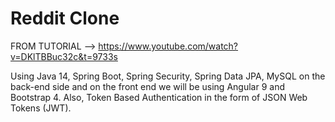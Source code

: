 # Reddit Clone

FROM TUTORIAL --> https://www.youtube.com/watch?v=DKlTBBuc32c&t=9733s

Using Java 14, Spring Boot, Spring Security, Spring Data JPA, MySQL on the back-end side and on the front end we will be using Angular 9 and Bootstrap 4.
Also, Token Based Authentication in the form of JSON Web Tokens (JWT).

